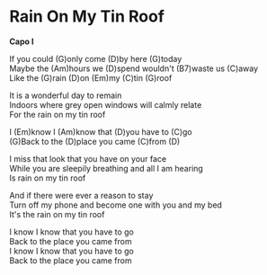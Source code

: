 # Rain On My Tin Roof

**Capo I**  
  
If you could (G)only come (D)by here (G)today  
Maybe the (Am)hours we (D)spend wouldn't (B7)waste us (C)away  
Like the (G)rain (D)on (Em)my (C)tin (G)roof  
  
It is a wonderful day to remain  
Indoors where grey open windows will calmly relate  
For the rain on my tin roof  
  
I (Em)know I (Am)know that (D)you have to (C)go  
(G)Back to the (D)place you came (C)from (D)  
  
I miss that look that you have on your face  
While you are sleepily breathing and all I am hearing  
Is rain on my tin roof  
  
And if there were ever a reason to stay  
Turn off my phone and become one with you and my bed  
It's the rain on my tin roof  
  
I know I know that you have to go  
Back to the place you came from  
I know I know that you have to go  
Back to the place you came from
